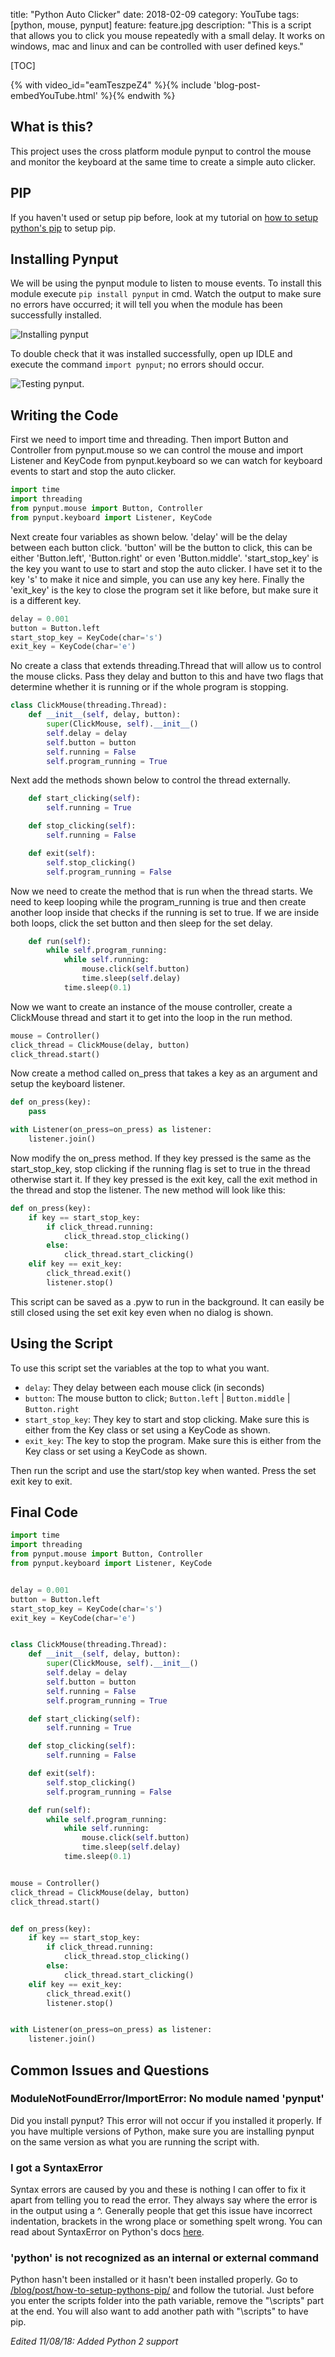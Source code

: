 title: "Python Auto Clicker"
date: 2018-02-09
category: YouTube
tags: [python, mouse, pynput]
feature: feature.jpg
description: "This is a script that allows you to click you mouse repeatedly with a small delay. It works on windows, mac and linux and can be controlled with user defined keys."

[TOC]

{% with video_id="eamTeszpeZ4" %}{% include 'blog-post-embedYouTube.html' %}{% endwith %}

## What is this?
This project uses the cross platform module pynput to control the mouse and monitor the keyboard at the same time to create a simple auto clicker.

## PIP
If you haven't used or setup pip before, look at my tutorial on [how to setup python's pip](/blog/post/how-to-setup-pythons-pip/) to setup pip.

## Installing Pynput
We will be using the pynput module to listen to mouse events. To install this module execute ```pip install pynput``` in cmd. Watch the output to make sure no errors have occurred; it will tell you when the module has been successfully installed.

![Installing pynput](/posts/how-to-get-mouse-clicks-with-python/pynput1.png)

To double check that it was installed successfully, open up IDLE and execute the command ```import pynput```; no errors should occur.

![Testing pynput](/posts/how-to-get-mouse-clicks-with-python/pynput2.png).

## Writing the Code
First we need to import time and threading. Then import Button and Controller from pynput.mouse so we can control the mouse and import Listener and KeyCode from pynput.keyboard so we can watch for keyboard events to start and stop the auto clicker.

```python
import time
import threading
from pynput.mouse import Button, Controller
from pynput.keyboard import Listener, KeyCode
```

Next create four variables as shown below. 'delay' will be the delay between each button click. 'button' will be the button to click, this can be either 'Button.left', 'Button.right' or even 'Button.middle'. 'start_stop_key' is the key you want to use to start and stop the auto clicker. I have set it to the key 's' to make it nice and simple, you can use any key here. Finally the 'exit_key' is the key to close the program set it like before, but make sure it is a different key.

```python
delay = 0.001
button = Button.left
start_stop_key = KeyCode(char='s')
exit_key = KeyCode(char='e')
```

No create a class that extends threading.Thread that will allow us to control the mouse clicks. Pass they delay and button to this and have two flags that determine whether it is running or if the whole program is stopping.

```python
class ClickMouse(threading.Thread):
    def __init__(self, delay, button):
        super(ClickMouse, self).__init__()
        self.delay = delay
        self.button = button
        self.running = False
        self.program_running = True
```

Next add the methods shown below to control the thread externally.

```python
    def start_clicking(self):
        self.running = True

    def stop_clicking(self):
        self.running = False

    def exit(self):
        self.stop_clicking()
        self.program_running = False
```

Now we need to create the method that is run when the thread starts. We need to keep looping while the program_running is true and then create another loop inside that checks if the running is set to true. If we are inside both loops, click the set button and then sleep for the set delay.

```python
    def run(self):
        while self.program_running:
            while self.running:
                mouse.click(self.button)
                time.sleep(self.delay)
            time.sleep(0.1)
```

Now we want to create an instance of the mouse controller, create a ClickMouse thread and start it to get into the loop in the run method.

```python
mouse = Controller()
click_thread = ClickMouse(delay, button)
click_thread.start()
```

Now create a method called on_press that takes a key as an argument and setup the keyboard listener.

```python
def on_press(key):
    pass

with Listener(on_press=on_press) as listener:
    listener.join()
```

Now modify the on_press method. If they key pressed is the same as the start_stop_key, stop clicking if the running flag is set to true in the thread otherwise start it. If they key pressed is the exit key, call the exit method in the thread and stop the listener. The new method will look like this:

```python
def on_press(key):
    if key == start_stop_key:
        if click_thread.running:
            click_thread.stop_clicking()
        else:
            click_thread.start_clicking()
    elif key == exit_key:
        click_thread.exit()
        listener.stop()
```

This script can be saved as a .pyw to run in the background. It can easily be still closed using the set exit key even when no dialog is shown.

## Using the Script

To use this script set the variables at the top to what you want.

- `delay`: They delay between each mouse click (in seconds)
- `button`: The mouse button to click; `Button.left` &#124; `Button.middle` &#124; `Button.right`
- `start_stop_key`: They key to start and stop clicking. Make sure this is either from the Key class or set using a KeyCode as shown.
- `exit_key`: The key to stop the program. Make sure this is either from the Key class or set using a KeyCode as shown.

Then run the script and use the start/stop key when wanted. Press the set exit key to exit.

## Final Code
```python
import time
import threading
from pynput.mouse import Button, Controller
from pynput.keyboard import Listener, KeyCode


delay = 0.001
button = Button.left
start_stop_key = KeyCode(char='s')
exit_key = KeyCode(char='e')


class ClickMouse(threading.Thread):
    def __init__(self, delay, button):
        super(ClickMouse, self).__init__()
        self.delay = delay
        self.button = button
        self.running = False
        self.program_running = True

    def start_clicking(self):
        self.running = True

    def stop_clicking(self):
        self.running = False

    def exit(self):
        self.stop_clicking()
        self.program_running = False

    def run(self):
        while self.program_running:
            while self.running:
                mouse.click(self.button)
                time.sleep(self.delay)
            time.sleep(0.1)


mouse = Controller()
click_thread = ClickMouse(delay, button)
click_thread.start()


def on_press(key):
    if key == start_stop_key:
        if click_thread.running:
            click_thread.stop_clicking()
        else:
            click_thread.start_clicking()
    elif key == exit_key:
        click_thread.exit()
        listener.stop()


with Listener(on_press=on_press) as listener:
    listener.join()
```

## Common Issues and Questions

### ModuleNotFoundError/ImportError: No module named 'pynput'
Did you install pynput? This error will not occur if you installed it properly. If you have multiple versions of Python, make sure you are installing pynput on the same version as what you are running the script with.

### I got a SyntaxError
Syntax errors are caused by you and these is nothing I can offer to fix it apart from telling you to read the error. They always say where the error is in the output using a ^. Generally people that get this issue have incorrect indentation, brackets in the wrong place or something spelt wrong. You can read about SyntaxError on Python's docs [here](https://docs.python.org/2/tutorial/errors.html#syntax-errors).

### 'python' is not recognized as an internal or external command
Python hasn't been installed or it hasn't been installed properly. Go to [/blog/post/how-to-setup-pythons-pip/](/blog/post/how-to-setup-pythons-pip/) and follow the tutorial. Just before you enter the scripts folder into the path variable, remove the "\scripts\" part at the end. You will also want to add another path with "\scripts\" to have pip.

*Edited 11/08/18: Added Python 2 support*
